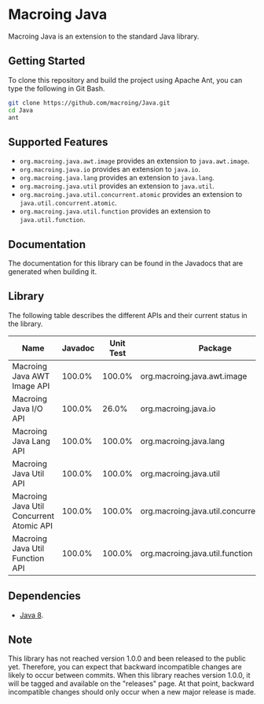Macroing Java
=============
Macroing Java is an extension to the standard Java library.

Getting Started
---------------
To clone this repository and build the project using Apache Ant, you can type the following in Git Bash.

```bash
git clone https://github.com/macroing/Java.git
cd Java
ant
```

Supported Features
------------------
 - `org.macroing.java.awt.image` provides an extension to `java.awt.image`.
 - `org.macroing.java.io` provides an extension to `java.io`.
 - `org.macroing.java.lang` provides an extension to `java.lang`.
 - `org.macroing.java.util` provides an extension to `java.util`.
 - `org.macroing.java.util.concurrent.atomic` provides an extension to `java.util.concurrent.atomic`.
 - `org.macroing.java.util.function` provides an extension to `java.util.function`.

Documentation
-------------
The documentation for this library can be found in the Javadocs that are generated when building it.

Library
-------
The following table describes the different APIs and their current status in the library.

| Name                                     | Javadoc | Unit Test | Package                                  |
| ---------------------------------------- | ------- | --------- | ---------------------------------------- |
| Macroing Java AWT Image API              | 100.0%  | 100.0%    | org.macroing.java.awt.image              |
| Macroing Java I/O API                    | 100.0%  |  26.0%    | org.macroing.java.io                     |
| Macroing Java Lang API                   | 100.0%  | 100.0%    | org.macroing.java.lang                   |
| Macroing Java Util API                   | 100.0%  | 100.0%    | org.macroing.java.util                   |
| Macroing Java Util Concurrent Atomic API | 100.0%  | 100.0%    | org.macroing.java.util.concurrent.atomic |
| Macroing Java Util Function API          | 100.0%  | 100.0%    | org.macroing.java.util.function          |

Dependencies
------------
 - [Java 8](http://www.java.com).

Note
----
This library has not reached version 1.0.0 and been released to the public yet. Therefore, you can expect that backward incompatible changes are likely to occur between commits. When this library reaches version 1.0.0, it will be tagged and available on the "releases" page. At that point, backward incompatible changes should only occur when a new major release is made.